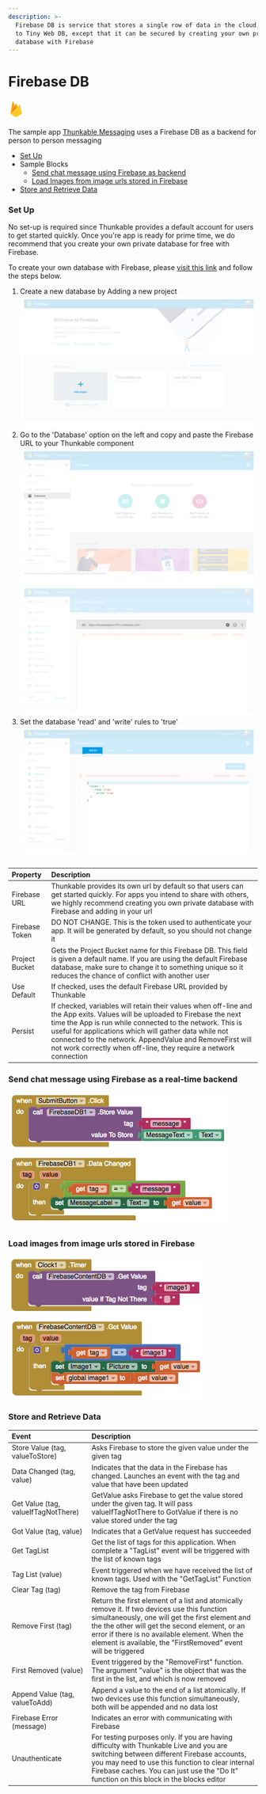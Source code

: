 ```yaml
---
description: >-
  Firebase DB is service that stores a single row of data in the cloud, similar
  to Tiny Web DB, except that it can be secured by creating your own private
  database with Firebase
---
```


# Firebase DB

### ![](../../../../.gitbook/assets/firebase-icon%20%281%29.png)

The sample app [Thunkable Messaging](https://goo.gl/QYbcpW) uses a Firebase DB as a backend for person to person messaging

* [Set Up](firebase-db.md#set-up)
* Sample Blocks
  * [Send chat message using Firebase as backend](firebase-db.md#send-chat-message-using-firebase-as-a-real-time-backend)
  * [Load Images from image urls stored in Firebase](firebase-db.md#load-images-from-image-urls-stored-in-firebase)
* [Store and Retrieve Data](firebase-db.md#store-and-retrieve-data)

### Set Up

No set-up is required since Thunkable provides a default account for users to get started quickly. Once you're app is ready for prime time, we do recommend that you create your own private database for free with Firebase.

To create your own database with Firebase, please [visit this link](https://firebase.google.com/) and follow the steps below.

1. Create a new database by Adding a new project ![](../../../../.gitbook/assets/firebase-fig-1%20%281%29.png)
2. Go to the 'Database' option on the left and copy and paste the Firebase URL to your Thunkable component ![](../../../../.gitbook/assets/firebase-fig-2.png)![](../../../../.gitbook/assets/firebase-fig-3.png)
3. Set the database 'read' and 'write' rules to 'true' ![](../../../../.gitbook/assets/firebase-fig-4.png)

| Property | Description |
| :--- | :--- |
| Firebase URL | Thunkable provides its own url by default so that users can get started quickly.  For apps you intend to share with others, we highly recommend creating you own private database with Firebase and adding in your url |
| Firebase Token | DO NOT CHANGE. This is the token used to authenticate your app. It will be generated by default, so you should not change it |
| Project Bucket | Gets the Project Bucket name for this Firebase DB. This field is given a default name. If you are using the default Firebase database, make sure to change it to something unique so it reduces the chance of conflict with another user |
| Use Default | If checked, uses the default Firebase URL provided by Thunkable |
| Persist | If checked, variables will retain their values when off-line and the App exits. Values will be uploaded to Firebase the next time the App is run while connected to the network. This is useful for applications which will gather data while not connected to the network. AppendValue and RemoveFirst will not work correctly when off-line, they require a network connection |

### Send chat message using Firebase as a real-time backend

![](../../../../.gitbook/assets/firebase-blocks-1.png)

### Load images from image urls stored in Firebase

![](../../../../.gitbook/assets/firebase-blocks-2.png)

### Store and Retrieve Data

| Event | Description |
| :--- | :--- |
| Store Value \(tag, valueToStore\) | Asks Firebase to store the given value under the given tag |
| Data Changed \(tag, value\) | Indicates that the data in the Firebase has changed. Launches an event with the tag and value that have been updated |
| Get Value \(tag, valueIfTagNotThere\) | GetValue asks Firebase to get the value stored under the given tag. It will pass valueIfTagNotThere to GotValue if there is no value stored under the tag |
| Got Value \(tag, value\) | Indicates that a GetValue request has succeeded |
| Get TagList | Get the list of tags for this application. When complete a "TagList" event will be triggered with the list of known tags |
| Tag List \(value\) | Event triggered when we have received the list of known tags. Used with the "GetTagList" Function |
| Clear Tag \(tag\) | Remove the tag from Firebase |
| Remove First \(tag\) | Return the first element of a list and atomically remove it. If two devices use this function simultaneously, one will get the first element and the the other will get the second element, or an error if there is no available element. When the element is available, the "FirstRemoved" event will be triggered |
| First Removed \(value\) | Event triggered by the "RemoveFirst" function. The argument "value" is the object that was the first in the list, and which is now removed |
| Append Value \(tag, valueToAdd\) | Append a value to the end of a list atomically. If two devices use this function simultaneously, both will be appended and no data lost |
| Firebase Error \(message\) | Indicates an error with communicating with Firebase |
| Unauthenticate | For testing purposes only. If you are having difficulty with Thunkable Live and you are switching between different Firebase accounts, you may need to use this function to clear internal Firebase caches. You can just use the "Do It" function on this block in the blocks editor |

